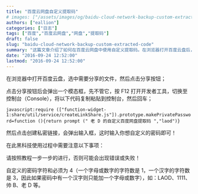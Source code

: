 ```yaml
---
title: "百度云网盘自定义提取码"
# images: ["/assets/images/og/baidu-cloud-network-backup-custom-extracted-code.png"]
authors: ["eallion"]
categories: ["日志"]
tags: ["百度","百度云网盘","网盘","提取码"]
draft: false
slug: "baidu-cloud-network-backup-custom-extracted-code"
summary: "这篇文章介绍了如何在百度云网盘中使用自定义提取码。在浏览器打开百度云盘后，选中需要分享的文件并点击分享按钮。现在打开开发者工具的控制台，将提供的代码粘贴到控制台中并按回车。然后点击创建私密链接，并在弹出的输入框中输入自定义的密码即可。需要注意的是，自定义密码只能由4个字符组成，可以是字母、数字或一个汉字加上一个字母或数字。"
date: "2016-09-24 12:52:00"
lastmod: "2016-09-24 12:52:00"
---
```


在浏览器中打开百度云盘，选中需要分享的文件，然后点击分享按钮；

点击分享按钮后会弹出一个模态框，先不管它，按 F12 打开开发者工具，切换至控制台（Console），将以下代码复制粘贴到控制台，然后回车；

`javascript:require (["function-widget-1:share/util/service/createLinkShare.js"]).prototype.makePrivatePassword=function (){return prompt (" 老 D 的自定义百度网盘提取码 ","laod")}`

然后点击创建私密链接，会弹出输入框，这时输入你想自定义的密码即可！

在此黑科技使用过程中需要注意以下事项：

请按照教程一步一步的进行，否则可能会出现错误或失败！

自定义的密码字符和必须为 4（一个字母或数字的字符数是 1，一个汉字的字符数是 3，因此如果密码中有一个汉字则只能加一个字母或数字），如：LAOD、1111、帅 B、老 D 等。
